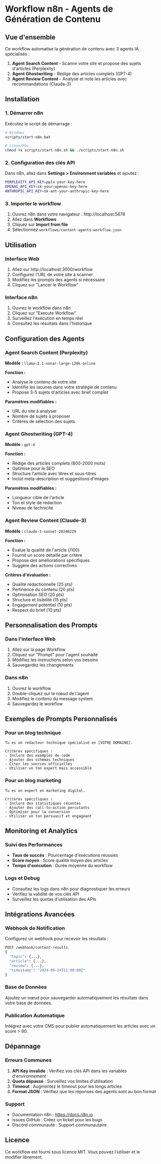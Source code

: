 # Workflow n8n - Agents de Génération de Contenu

## Vue d'ensemble

Ce workflow automatise la génération de contenu avec 3 agents IA spécialisés :

1. **Agent Search Content** - Scanne votre site et propose des sujets d'articles (Perplexity)
2. **Agent Ghostwriting** - Rédige des articles complets (GPT-4)
3. **Agent Review Content** - Analyse et note les articles avec recommandations (Claude-3)

## Installation

### 1. Démarrer n8n

Exécutez le script de démarrage :
```bash
# Windows
scripts/start-n8n.bat

# Linux/Mac
chmod +x scripts/start-n8n.sh && ./scripts/start-n8n.sh
```

### 2. Configuration des clés API

Dans n8n, allez dans **Settings > Environment variables** et ajoutez :

```bash
PERPLEXITY_API_KEY=pplx-your-key-here
OPENAI_API_KEY=sk-your-openai-key-here
ANTHROPIC_API_KEY=sk-ant-your-anthropic-key-here
```

### 3. Importer le workflow

1. Ouvrez n8n dans votre navigateur : http://localhost:5678
2. Allez dans **Workflows**
3. Cliquez sur **Import from file**
4. Sélectionnez `workflows/content-agents-workflow.json`

## Utilisation

### Interface Web

1. Allez sur http://localhost:3000/workflow
2. Configurez l'URL de votre site à scanner
3. Modifiez les prompts des agents si nécessaire
4. Cliquez sur "Lancer le Workflow"

### Interface n8n

1. Ouvrez le workflow dans n8n
2. Cliquez sur "Execute Workflow"
3. Surveillez l'exécution en temps réel
4. Consultez les résultats dans l'historique

## Configuration des Agents

### Agent Search Content (Perplexity)

**Modèle :** `llama-3.1-sonar-large-128k-online`

**Fonction :**
- Analyse le contenu de votre site
- Identifie les lacunes dans votre stratégie de contenu
- Propose 3-5 sujets d'articles avec brief complet

**Paramètres modifiables :**
- URL du site à analyser
- Nombre de sujets à proposer
- Critères de sélection des sujets

### Agent Ghostwriting (GPT-4)

**Modèle :** `gpt-4`

**Fonction :**
- Rédige des articles complets (800-2000 mots)
- Optimise pour le SEO
- Structure l'article avec titres et sous-titres
- Inclut meta-description et suggestions d'images

**Paramètres modifiables :**
- Longueur cible de l'article
- Ton et style de rédaction
- Niveau de technicité

### Agent Review Content (Claude-3)

**Modèle :** `claude-3-sonnet-20240229`

**Fonction :**
- Évalue la qualité de l'article (/100)
- Fournit un score détaillé par critère
- Propose des améliorations spécifiques
- Suggère des actions correctives

**Critères d'évaluation :**
- Qualité rédactionnelle (25 pts)
- Pertinence du contenu (20 pts)
- Optimisation SEO (20 pts)
- Structure et lisibilité (15 pts)
- Engagement potentiel (10 pts)
- Respect du brief (10 pts)

## Personnalisation des Prompts

### Dans l'interface Web

1. Allez sur la page Workflow
2. Cliquez sur "Prompt" pour l'agent souhaité
3. Modifiez les instructions selon vos besoins
4. Sauvegardez les changements

### Dans n8n

1. Ouvrez le workflow
2. Double-cliquez sur le nœud de l'agent
3. Modifiez le contenu du message system
4. Sauvegardez le workflow

## Exemples de Prompts Personnalisés

### Pour un blog technique

```
Tu es un rédacteur technique spécialisé en [VOTRE DOMAINE].

Critères spécifiques :
- Inclure des exemples de code
- Ajouter des schémas techniques
- Citer les sources officielles
- Utiliser un ton expert mais accessible
```

### Pour un blog marketing

```
Tu es un expert en marketing digital.

Critères spécifiques :
- Inclure des statistiques récentes
- Ajouter des call-to-action percutants
- Optimiser pour la conversion
- Utiliser un ton persuasif et engageant
```

## Monitoring et Analytics

### Suivi des Performances

- **Taux de succès** : Pourcentage d'exécutions réussies
- **Score moyen** : Score qualité moyen des articles
- **Temps d'exécution** : Durée moyenne du workflow

### Logs et Debug

- Consultez les logs dans n8n pour diagnostiquer les erreurs
- Vérifiez la validité de vos clés API
- Surveillez les quotas d'utilisation des APIs

## Intégrations Avancées

### Webhook de Notification

Configurez un webhook pour recevoir les résultats :
```bash
POST /webhook/content-results
{
  "topic": {...},
  "article": {...},
  "review": {...},
  "timestamp": "2024-09-24T21:00:00Z"
}
```

### Base de Données

Ajoutez un nœud pour sauvegarder automatiquement les résultats dans votre base de données.

### Publication Automatique

Intégrez avec votre CMS pour publier automatiquement les articles avec un score > 80.

## Dépannage

### Erreurs Communes

1. **API Key invalide** : Vérifiez vos clés API dans les variables d'environnement
2. **Quota dépassé** : Surveillez vos limites d'utilisation
3. **Timeout** : Augmentez le timeout pour les longs articles
4. **Format JSON** : Vérifiez que les réponses des agents sont au bon format

### Support

- Documentation n8n : https://docs.n8n.io
- Issues GitHub : Créez un ticket pour les bugs
- Discord communauté : Support communautaire

## Licence

Ce workflow est fourni sous licence MIT. Vous pouvez l'utiliser et le modifier librement.
